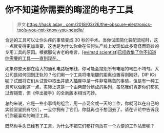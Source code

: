 # 你不知道你需要的晦涩的电子工具

> 原文:[https://hack aday . com/2018/03/26/the-obscure-electronics-tools-you-not-know-you-needle/](https://hackaday.com/2018/03/26/the-obscure-electronics-tools-you-didnt-know-you-needed/)

合适的工具可以让你头疼的事情变成 30 秒的手术。当你试图简化装配流程时，这一点就变得更加重要，这也是为什么你会在任何生产线上发现如此多奇怪而奇妙的专用工具的原因。根据那句古老的格言，[[evimad scientist]已经收集了你不知道你需要的工具——直到现在。](https://www.evilmadscientist.com/2007/five-electronics-tools-you-might-not-know-about/)

如果你整天都在给大的通孔电路板布线，你可能会抱怨所有电阻的弯曲不均匀。大公司是如何回到正轨的？他们用一个工具将电阻腿的距离设置得刚刚好。DIP ICs 呢？试图将它们从试管中取出并放入插座中是一件非常痛苦的事情，但是有一种工具可以做到这一点。实际上这是一个由两部分组成的系列，虽然我们肯定你们都见过焊锡膏，但《伸出援手》的全新版本相当巧妙。

总的来说，它是一些小事情的组合，用一点现金或一天的工作，你就可以在自己的实验室里拥有它们，一旦你拥有了它们，你就再也不想回去了。请在评论中告诉我们你最喜欢的晦涩工具。

既然你手头已经有了工具，为什么不把它们都打包放在一个方便的工作站里呢？
